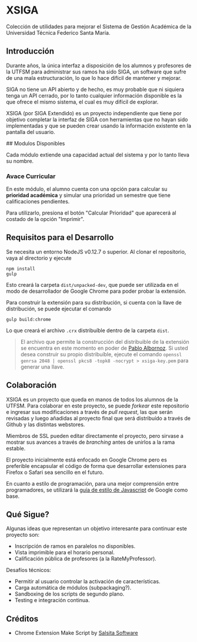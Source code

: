 # XSIGA

Colección de utilidades para mejorar el Sistema de Gestión Académica de la Universidad Técnica Federico Santa María.

## Introducción

Durante años, la única interfaz a disposición de los alumnos y profesores de la UTFSM para administrar sus ramos ha sido SIGA, un software que sufre de una mala estructuración, lo que lo hace difícil de mantener y mejorar.

SIGA no tiene un API abierto y de hecho, es muy probable que ni siquiera tenga un API cerrado, por lo tanto cualquier información disponible es la que ofrece el mismo sistema, el cual es muy difícil de explorar.

XSIGA (por SIGA Extendido) es un proyecto independiente que tiene por objetivo completar la interfaz de SIGA con herramientas que no hayan sido implementadas y que se pueden crear usando la información existente en la pantalla del usuario.

## Modulos Disponibles

Cada módulo extiende una capacidad actual del sistema y por lo tanto lleva su nombre.

### Avace Curricular

En este módulo, el alumno cuenta con una opción para calcular su **prioridad académica** y simular una prioridad un semestre que tiene calificaciones pendientes.

Para utilizarlo, presiona el botón "Calcular Prioridad" que aparecerá al costado de la opción "Imprimir".

## Requisitos para el Desarrollo

Se necesita un entorno NodeJS v0.12.7 o superior. Al clonar el repositorio, vaya al directorio y ejecute

    npm install
    gulp

Esto creará la carpeta `dist/unpacked-dev`, que puede ser utilizada en el modo de desarrollador de Google Chrome para poder probar la extensión.

Para construir la extensión para su distribución, si cuenta con la llave de distribución, se puede ejecutar el comando

    gulp build:chrome

Lo que creará el archivo `.crx` distribuíble dentro de la carpeta `dist`.

> El archivo que permite la construcción del distribuible de la extensión se encuentra en este momento en poder de [Pablo Albornoz](https://www.github.com/fixmycode). Si usted desea construir su propio distribuíble, ejecute el comando `openssl genrsa 2048 | openssl pkcs8 -topk8 -nocrypt > xsiga-key.pem` para generar una llave.

## Colaboración

XSIGA es un proyecto que queda en manos de todos los alumnos de la UTFSM. Para colaborar en este proyecto, se puede *forkear* este repositorio e ingresar sus modificaciones a través de *pull request*, las que serán revisadas y luego añadidas al proyecto final que será distribuído a través de Github y las distintas webstores.

Miembros de SSL pueden editar directamente el proyecto, pero sirvase a mostrar sus avances a través de *branching* antes de unirlos a la rama estable.

El proyecto inicialmente está enfocado en Google Chrome pero es preferible encapsular el código de forma que desarrollar extensiones para Firefox o Safari sea sencillo en el futuro.

En cuanto a estilo de programación, para una mejor comprensión entre programadores, se utilizará la [guía de estilo de Javascript](https://google.github.io/styleguide/javascriptguide.xml) de Google como base.

## Qué Sigue?

Algunas ideas que representan un objetivo interesante para continuar este proyecto son:

 * Inscripción de ramos en paralelos no disponibles.
 * Vista imprimible para el horario personal.
 * Calificación pública de profesores (a la RateMyProfessor).

Desafíos técnicos:

 * Permitir al usuario controlar la activación de características.
 * Carga automática de módulos (subpackaging?).
 * Sandboxing de los scripts de segundo plano.
 * Testing e integración continua.

## Créditos

 * Chrome Extension Make Script by [Salsita Software](https://github.com/salsita)
